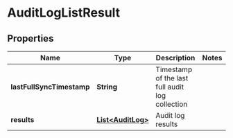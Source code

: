 # AuditLogListResult

## Properties
Name | Type | Description | Notes
------------ | ------------- | ------------- | -------------
**lastFullSyncTimestamp** | **String** | Timestamp of the last full audit log collection | 
**results** | [**List&lt;AuditLog&gt;**](AuditLog.md) | Audit log results | 
